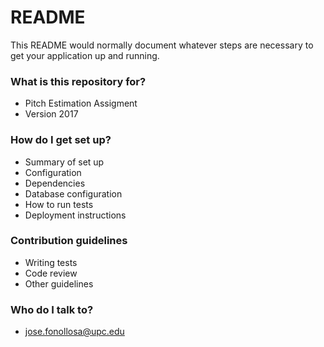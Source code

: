 # README #

This README would normally document whatever steps are necessary to get your application up and running.

### What is this repository for? ###

* Pitch Estimation Assigment
* Version 2017

### How do I get set up? ###

* Summary of set up
* Configuration
* Dependencies
* Database configuration
* How to run tests
* Deployment instructions

### Contribution guidelines ###

* Writing tests
* Code review
* Other guidelines

### Who do I talk to? ###

* jose.fonollosa@upc.edu